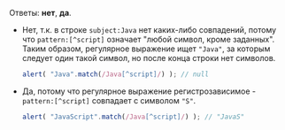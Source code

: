 Ответы: **нет**, **да**.

- Нет, т.к. в строке `subject:Java` нет каких-либо совпадений, потому что `pattern:[^script]` означает "любой символ, кроме заданных". Таким образом, регулярное выражение ищет `"Java"`, за которым следует один такой символ, но после конца строки нет символов.

    ```js run
    alert( "Java".match(/Java[^script]/) ); // null
    ```
- Да, потому что регулярное выражение регистрозависимое - `pattern:[^script]` совпадает с символом `"S"`.

    ```js run
    alert( "JavaScript".match(/Java[^script]/) ); // "JavaS"
    ```
